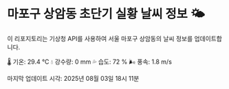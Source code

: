 
# 마포구 상암동 초단기 실황 날씨 정보 🌤️

이 리포지토리는 기상청 API를 사용하여 서울 마포구 상암동의 날씨 정보를 업데이트합니다. 

🌡️ 기온: 29.4 ℃
💧 강수량: 0 mm
💦 습도: 72 %
🌬️ 풍속: 1.8 m/s

마지막 업데이트 시각: 2025년 08월 03일 18시 11분    
